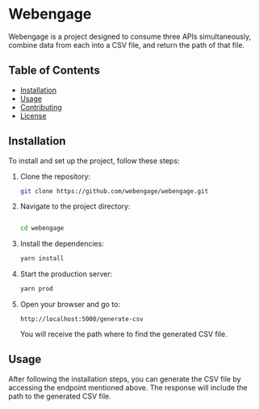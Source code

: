 # Webengage

Webengage is a project designed to consume three APIs simultaneously, combine data from each into a CSV file, and return the path of that file.

## Table of Contents

- [Installation](#installation)
- [Usage](#usage)
- [Contributing](#contributing)
- [License](#license)

## Installation

To install and set up the project, follow these steps:

1. Clone the repository:
   ```bash
   git clone https://github.com/webengage/webengage.git
   ```
2. Navigate to the project directory:

   ```bash

   cd webengage
   ```

3. Install the dependencies:
   ```bash
   yarn install
   ```
4. Start the production server:
   ```bash
   yarn prod
   ```
5. Open your browser and go to:
   ```
   http://localhost:5000/generate-csv
   ```
   You will receive the path where to find the generated CSV file.

## Usage

After following the installation steps, you can generate the CSV file by accessing the endpoint mentioned above. The response will include the path to the generated CSV file.
